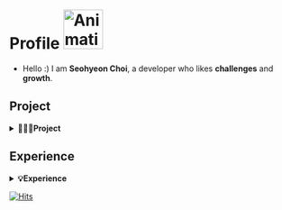 # Profile <img src="https://github.com/candosh/candosh/assets/104755384/c5b49a8a-a519-4065-9ef0-913330e448a6" width="70" alt="Animation Cat">
- Hello :) I am <b>Seohyeon Choi</b>, a developer who likes <b>challenges</b> and <b>growth</b>.

## Project
<details>
  <summary><b>👩🏻‍💻Project</b></summary>

  | 프로젝트명 | 설명 | 프로젝트기간 | 직책 |
  |-----------|------|------------|-----|
   | [**COGO**](https://github.com/Soongsil-CoffeeChat) | 숭실대학교 커피챗 서비스 | 2024.04~ | Web Frontend Developer |
   | [**숨쉴때**]() | 숭실대학생들을 위한 플레이그라운드 | 2023.12~ | PM |
  | [**Paperlist**](https://github.com/vislab-ssu) | 다양한 차트를 이용한 학회 및 논문 검색 서비스 | 2023.09~ | Server && Web Frontend Developer |
  | [**Pat(h) to Pet**](https://github.com/gdsc-ssu/Path-to-Pet-Client) | Google Solution Challenge : 사진 검색으로 유기동물을 찾을 수 있는 서비스 | 2024.01~2024.02 | Web Frontend Developer |
  | [**Keyword-z**](https://github.com/gdsc-ssu/keyword-z) | 2023 MZ 트렌드 능력고사 | 2023.12 | Web Frontend Developer && Design |
  | [**ASSUM**](https://github.com/LikelionAssum) | 어렵고 긴 글들, 이젠 쉽고 간략하게 : URL 삽입 시 요약 및 실시간 키워드 랭킹 순위를 보여주는 웹서비스 | 2023.07~2024.01 | Web Frontend Developer |
  | [**샘이나**](https://github.com/Sem-in-a) | 너의 재능, 샘이나! : 사용자 인터페이스 및 실습 프로젝트 | 2023.10~2023.11 | Android Developer |
  | [**Remini**](https://github.com/Team-Remini) | Remini : 맞춤 회고 유형 추천 및 가이드 웹서비스 | 2023.10~2023.12 | Web Frontend Developer |
  | [**BanlanSSU**](https://github.com/hackathon-I-PROMAX) | 너의 선택을 보여줘! 밸런슈 : 밸런스 게임을 할 수 있는 iOS 애플리케이션 | 2023.01~2023.09 | PM |
</details>


## Experience
<details>
  <summary><b>💡Experience</b></summary>
  
- [**VISLAB**](http://vis.ssu.ac.kr/) | 2023.07~ | Intern 
- [**Google Developer Student Clubs**](https://sites.google.com/view/gdscsoongsil) | 2023.09~ | Server/Cloud
- [**Yourssu**](https://yourssu.com/) | 2022.04~2023.07 , 2023.08 ~2024.02, 2024.03~ | HR Manager, Vice Lead, Head Lead
- [**LikeLion**](https://github.com/likelion-ssu/) | 2023.03~2023.12 | Frontend Developer
</details>

[![Hits](https://hits.seeyoufarm.com/api/count/incr/badge.svg?url=https%3A%2F%2Fgithub.com%2Fcandosh%2Fhit-counter&count_bg=%23FF98C8&title_bg=%23555555&icon=baidu.svg&icon_color=%23E7E7E7&title=cat+paws&edge_flat=false)](https://hits.seeyoufarm.com)
